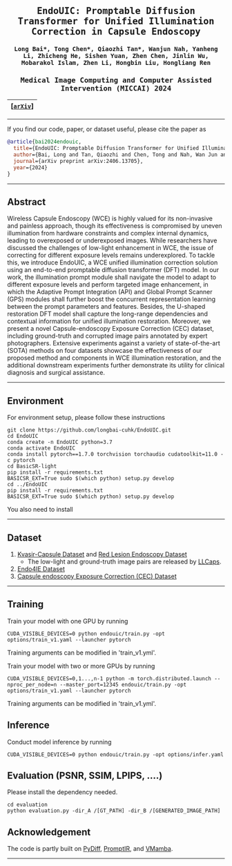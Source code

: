 <div align="center">

<samp>

<h2> EndoUIC: Promptable Diffusion Transformer for Unified Illumination Correction in Capsule Endoscopy </h1>

<h4> Long Bai*, Tong Chen*, Qiaozhi Tan*, Wanjun Nah, Yanheng Li, Zhicheng He, Sishen Yuan, Zhen Chen, Jinlin Wu, Mobarakol Islam, Zhen Li, Hongbin Liu, Hongliang Ren </h3>

<h3> Medical Image Computing and Computer Assisted Intervention (MICCAI) 2024 </h2>

</samp>   

| **[[```arXiv```](<https://arxiv.org/abs/2406.13705>)]** |
|:-------------------:|

---

</div>     

If you find our code, paper, or dataset useful, please cite the paper as

```bibtex
@article{bai2024endouic,
  title={EndoUIC: Promptable Diffusion Transformer for Unified Illumination Correction in Capsule Endoscopy},
  author={Bai, Long and Tan, Qiaozhi and Chen, Tong and Nah, Wan Jun and Li, Yanheng and He, Zhicheng and Yuan, Sishen and Chen, Zhen and Wu, Jinlin and Islam, Mobarakol and others},
  journal={arXiv preprint arXiv:2406.13705},
  year={2024}
}
```

--- 

## Abstract

Wireless Capsule Endoscopy (WCE) is highly valued for its non-invasive and painless approach, though its effectiveness is compromised by uneven illumination from hardware constraints and complex internal dynamics, leading to overexposed or underexposed images. While researchers have discussed the challenges of low-light enhancement in WCE, the issue of correcting for different exposure levels remains underexplored. To tackle this, we introduce EndoUIC, a WCE unified illumination correction solution using an end-to-end promptable diffusion transformer (DFT) model. In our work, the illumination prompt module shall navigate the model to adapt to different exposure levels and perform targeted image enhancement, in which the Adaptive Prompt Integration (API) and Global Prompt Scanner (GPS) modules shall further boost the concurrent representation learning between the prompt parameters and features. Besides, the U-shaped restoration DFT model shall capture the long-range dependencies and contextual information for unified illumination restoration. Moreover, we present a novel Capsule-endoscopy Exposure Correction (CEC) dataset, including ground-truth and corrupted image pairs annotated by expert photographers. Extensive experiments against a variety of state-of-the-art (SOTA) methods on four datasets showcase the effectiveness of our proposed method and components in WCE illumination restoration, and the additional downstream experiments further demonstrate its utility for clinical diagnosis and surgical assistance. 

---

## Environment

For environment setup, please follow these instructions
```
git clone https://github.com/longbai-cuhk/EndoUIC.git
cd EndoUIC
conda create -n EndoUIC python=3.7
conda activate EndoUIC
conda install pytorch==1.7.0 torchvision torchaudio cudatoolkit=11.0 -c pytorch
cd BasicSR-light
pip install -r requirements.txt
BASICSR_EXT=True sudo $(which python) setup.py develop
cd ../EndoUIC
pip install -r requirements.txt
BASICSR_EXT=True sudo $(which python) setup.py develop
```

You also need to install 

---

## Dataset
1. [Kvasir-Capsule Dataset](https://osf.io/dv2ag/) and [Red Lesion Endoscopy Dataset](https://rdm.inesctec.pt/dataset/nis-2018-003)
    - The low-light and ground-truth image pairs are released by [LLCaps](https://github.com/longbai1006/LLCaps). 
2. [Endo4IE Dataset](https://data.mendeley.com/datasets/3j3tmghw33/1)
3. [Capsule endoscopy Exposure Correction (CEC) Dataset](https://mycuhk-my.sharepoint.com/:u:/g/personal/1155161502_link_cuhk_edu_hk/EZuLCQk1SjRMr7L6pIpiG5kBwhcMGp1hB_g73lySKlVUjA?e=g84Zl8)

---

## Training

Train your model with one GPU by running

```
CUDA_VISIBLE_DEVICES=0 python endouic/train.py -opt options/train_v1.yaml --launcher pytorch
```
Training arguments can be modified in 'train_v1.yml'.

Train your model with two or more GPUs by running

```
CUDA_VISIBLE_DEVICES=0,1...,n-1 python -m torch.distributed.launch --nproc_per_node=n --master_port=12345 endouic/train.py -opt options/train_v1.yaml --launcher pytorch
```
Training arguments can be modified in 'train_v1.yml'.

## Inference

Conduct model inference by running

```
CUDA_VISIBLE_DEVICES=0 python endouic/train.py -opt options/infer.yaml
```

## Evaluation (PSNR, SSIM, LPIPS, ....)

Please install the dependency needed.

```
cd evaluation
python evaluation.py -dir_A /[GT_PATH] -dir_B /[GENERATED_IMAGE_PATH] 
```

## Acknowledgement 

The code is partly built on [PyDiff](https://github.com/limuloo/PyDIff), [PromptIR](https://github.com/va1shn9v/PromptIR), and [VMamba](https://github.com/MzeroMiko/VMamba).

---


